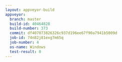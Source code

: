 ```yaml
---
layout: appveyor-build
appveyor:
  branch: master
  build-id: 40464828
  build-number: 373
  commit: df407073826326c937d196ee67f90a7941b5009d
  job-id: 74n82j81exg7m65q
  job-number: 4
  os-name: Windows
  test-result: 0
---
```

